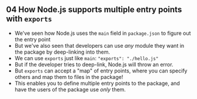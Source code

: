 ## 04 How Node.js supports multiple entry points with `exports`

- We've seen how Node.js uses the `main` field in `package.json` to figure out the entry point
- But we've also seen that developers can use _any_ module they want in the package by deep-linking into them.
- We can use `exports` just like `main`: `"exports": "./hello.js"`
- But if the developer tries to deep-link, Node.js will throw an error.
- But `exports` can accept a "map" of entry points, where you can specify others and map them to files in the package!
- This enables you to define multiple entry points to the package, and have the users of the package use _only_ them.
